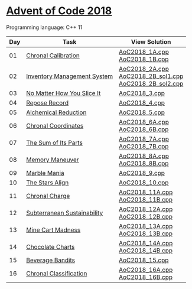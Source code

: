 # [Advent of Code 2018](https://adventofcode.com/2018/about)

Programming language: C++ 11

| Day | Task                                                                | View Solution                                                                                                                                                                                                                                                           |
| --- | ------------------------------------------------------------------- | ----------------------------------------------------------------------------------------------------------------------------------------------------- |
| 01  | [Chronal Calibration](https://adventofcode.com/2018/day/1)          | [AoC2018_1A.cpp](/Day01/AoC2018_1A.cpp) <br> [AoC2018_1B.cpp](/Day01/AoC2018_1B.cpp)                                                                  |
| 02  | [Inventory Management System](https://adventofcode.com/2018/day/2)  | [AoC2018_2A.cpp](/Day02/AoC2018_2A.cpp) <br> [AoC2018_2B_sol1.cpp](/Day02/AoC2018_2B_sol1.cpp) <br> [AoC2018_2B_sol2.cpp](/Day02/AoC2018_2B_sol2.cpp) |
| 03  | [No Matter How You Slice It](https://adventofcode.com/2018/day/3)   | [AoC2018_3.cpp](/Day03/AoC2018_3.cpp)                                                                                                                 |
| 04  | [Repose Record](https://adventofcode.com/2018/day/4)                | [AoC2018_4.cpp](/Day04/AoC2018_4.cpp)                                                                                                                 |
| 05  | [Alchemical Reduction](https://adventofcode.com/2018/day/5)         | [AoC2018_5.cpp](/Day05/AoC2018_5.cpp)                                                                                                                 |
| 06  | [Chronal Coordinates](https://adventofcode.com/2018/day/6)          | [AoC2018_6A.cpp](/Day06/AoC2018_6A.cpp) <br> [AoC2018_6B.cpp](/Day06/AoC2018_6B.cpp)                                                                  |
| 07  | [The Sum of Its Parts](https://adventofcode.com/2018/day/7)         | [AoC2018_7A.cpp](/Day07/AoC2018_7A.cpp) <br> [AoC2018_7B.cpp](/Day07/AoC2018_7B.cpp)                                                                  |
| 08  | [Memory Maneuver](https://adventofcode.com/2018/day/8)              | [AoC2018_8A.cpp](/Day08/AoC2018_8A.cpp) <br> [AoC2018_8B.cpp](/Day08/AoC2018_8B.cpp)                                                                  |
| 09  | [Marble Mania](https://adventofcode.com/2018/day/9)                 | [AoC2018_9.cpp](/Day09/AoC2018_9.cpp)                                                                                                                 |
| 10  | [The Stars Align](https://adventofcode.com/2018/day/10)             | [AoC2018_10.cpp](/Day10/AoC2018_10.cpp)                                                                                                               |
| 11  | [Chronal Charge](https://adventofcode.com/2018/day/11)              | [AoC2018_11A.cpp](/Day11/AoC2018_11A.cpp) <br> [AoC2018_11B.cpp](/Day11/AoC2018_11B.cpp)                                                              |
| 12  | [Subterranean Sustainability](https://adventofcode.com/2018/day/12) | [AoC2018_12A.cpp](/Day12/AoC2018_12A.cpp) <br> [AoC2018_12B.cpp](/Day12/AoC2018_12B.cpp)                                                              |
| 13  | [Mine Cart Madness](https://adventofcode.com/2018/day/13)           | [AoC2018_13A.cpp](/Day13/AoC2018_13A.cpp) <br> [AoC2018_13B.cpp](/Day13/AoC2018_13B.cpp)                                                              |
| 14  | [Chocolate Charts](https://adventofcode.com/2018/day/14)            | [AoC2018_14A.cpp](/Day14/AoC2018_14A.cpp) <br> [AoC2018_14B.cpp](/Day14/AoC2018_14B.cpp)                                                              |
| 15  | [Beverage Bandits](https://adventofcode.com/2018/day/15)            | [AoC2018_15.cpp](/Day15/AoC2018_15.cpp)                                                                                                               |
| 16  | [Chronal Classification](https://adventofcode.com/2018/day/16)      | [AoC2018_16A.cpp](/Day16/AoC2018_16A.cpp) <br> [AoC2018_16B.cpp](/Day16/AoC2018_16B.cpp)                                                              |